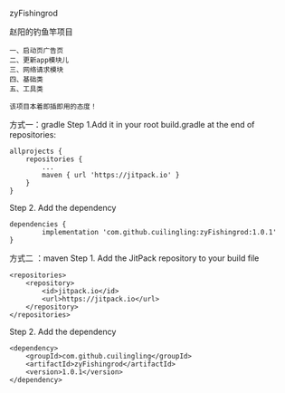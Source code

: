 zyFishingrod

赵阳的钓鱼竿项目

    一、启动页广告页
    二、更新app模块儿
    三、网络请求模块
    四、基础类
    五、工具类
	
    该项目本着即插即用的态度！



方式一：gradle
Step 1.Add it in your root build.gradle at the end of repositories:

	allprojects {
		repositories {
			...
			maven { url 'https://jitpack.io' }
		}
	}
Step 2. Add the dependency

	dependencies {
	        implementation 'com.github.cuilingling:zyFishingrod:1.0.1'
	}


方式二 ：maven
Step 1. Add the JitPack repository to your build file

	<repositories>
		<repository>
		    <id>jitpack.io</id>
		    <url>https://jitpack.io</url>
		</repository>
	</repositories>

Step 2. Add the dependency

	<dependency>
	    <groupId>com.github.cuilingling</groupId>
	    <artifactId>zyFishingrod</artifactId>
	    <version>1.0.1</version>
	</dependency>